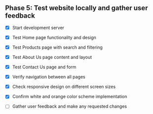 ## Phase 5: Test website locally and gather user feedback

- [x] Start development server
- [x] Test Home page functionality and design
- [x] Test Products page with search and filtering
- [x] Test About Us page content and layout
- [x] Test Contact Us page and form
- [x] Verify navigation between all pages
- [x] Check responsive design on different screen sizes
- [x] Confirm white and orange color scheme implementation
- [ ] Gather user feedback and make any requested changes

